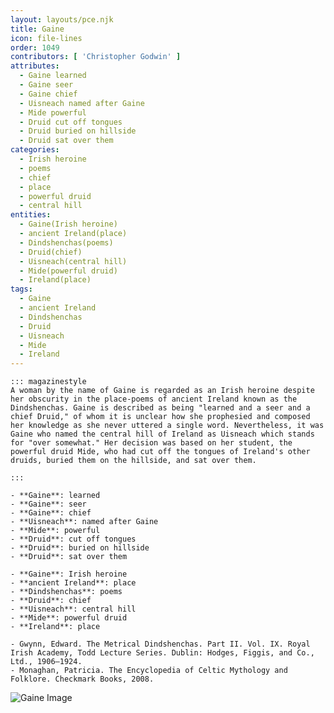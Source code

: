```yaml
---
layout: layouts/pce.njk
title: Gaine
icon: file-lines
order: 1049
contributors: [ 'Christopher Godwin' ]
attributes:
  - Gaine learned
  - Gaine seer
  - Gaine chief
  - Uisneach named after Gaine
  - Mide powerful
  - Druid cut off tongues
  - Druid buried on hillside
  - Druid sat over them
categories:
  - Irish heroine
  - poems
  - chief
  - place
  - powerful druid
  - central hill
entities:
  - Gaine(Irish heroine)
  - ancient Ireland(place)
  - Dindshenchas(poems)
  - Druid(chief)
  - Uisneach(central hill)
  - Mide(powerful druid)
  - Ireland(place)
tags:
  - Gaine
  - ancient Ireland
  - Dindshenchas
  - Druid
  - Uisneach
  - Mide
  - Ireland
---
```

``` tab [group1:Info]
::: magazinestyle
A woman by the name of Gaine is regarded as an Irish heroine despite her obscurity in the place-poems of ancient Ireland known as the Dindshenchas. Gaine is described as being "learned and a seer and a chief Druid," of whom it is unclear how she prophesied and composed her knowledge as she never uttered a single word. Nevertheless, it was Gaine who named the central hill of Ireland as Uisneach which stands for "over somewhat." Her decision was based on her student, the powerful druid Mide, who had cut off the tongues of Ireland's other druids, buried them on the hillside, and sat over them.

:::
```
``` tab [group1:Attributes]
- **Gaine**: learned
- **Gaine**: seer
- **Gaine**: chief
- **Uisneach**: named after Gaine
- **Mide**: powerful
- **Druid**: cut off tongues
- **Druid**: buried on hillside
- **Druid**: sat over them
```
``` tab [group1:Entities]
- **Gaine**: Irish heroine
- **ancient Ireland**: place
- **Dindshenchas**: poems
- **Druid**: chief
- **Uisneach**: central hill
- **Mide**: powerful druid
- **Ireland**: place
```
``` tab [group1:Sources]
- Gwynn, Edward. The Metrical Dindshenchas. Part II. Vol. IX. Royal Irish Academy, Todd Lecture Series. Dublin: Hodges, Figgis, and Co., Ltd., 1906–1924.
- Monaghan, Patricia. The Encyclopedia of Celtic Mythology and Folklore. Checkmark Books, 2008.
```
![Gaine Image](https://upload.wikimedia.org/wikipedia/commons/thumb/2/26/Sarangi_from_Nepal.jpg/1200px-Sarangi_from_Nepal.jpg)
